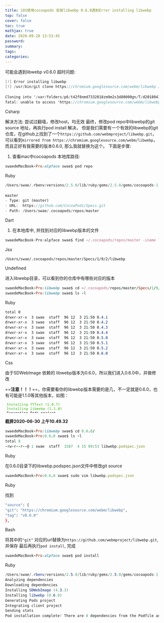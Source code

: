 ```yaml
---
title: iOS使用cocoapods 安装libwebp 0.6.0遇到Error installing libwebp
top: false
cover: false
toc: true
mathjax: true
date: 2020-09-28 13:53:45
password:
summary:
tags:
categories:
---
```




可能会遇到libwebp v0.6.0 超时问题:



```csharp
[!] Error installing libwebp
[!] /usr/bin/git clone https://chromium.googlesource.com/webm/libwebp /var/folders/p6/t42f8nmd7332018zm9m2s3d80000gn/T/d20180415-42656-1hjxh43 --template= --single-branch --depth 1 --branch v0.6.0

Cloning into '/var/folders/p6/t42f8nmd7332018zm9m2s3d80000gn/T/d20180415-42656-1hjxh43'...
fatal: unable to access 'https://chromium.googlesource.com/webm/libwebp/': Failed to connect to chromium.googlesource.com port 443: Operation timed out
```

Csharp

解决方法:
尝试过翻墙，修改host，均无效
最终，修改pod repo中libwebp的git source 地址，再执行pod install 解决，
但是我们需要有一个有效的libwebp的git仓库，在github上找到了一个`https://github.com/webmproject/libwebp.git`，可以看到`mirrored from https://chromium.googlesource.com/webm/libwebp`，而且正好有我需要的版本0.6.0, 那么我就替换为这个。
下面是步骤:

1. 查看mac中cocoapods 本地库路径:



```ruby
swaedeMacBook-Pro:alpface swae$ pod repo
```

Ruby



```dart
/Users/swae/.rbenv/versions/2.5.0/lib/ruby/gems/2.5.0/gems/cocoapods-1.4.0/lib/cocoapods/executable.rb:89: warning: Insecure world writable dir /opt in PATH, mode 040777

master
- Type: git (master)
- URL:  https://github.com/CocoaPods/Specs.git
- Path: /Users/swae/.cocoapods/repos/master
```

Dart

1. 在本地库中, 并找到对应的libwebp版本的文件



```jsx
swaedeMacBook-Pro:alpface swae$ find ~/.cocoapods/repos/master -iname libwebp
```

Jsx



```undefined
/Users/swae/.cocoapods/repos/master/Specs/1/9/2/libwebp
```

Undefined

进入libwebp目录，可以看到你的仓库中有哪些对应的版本



```ruby
swaedeMacBook-Pro:libwebp swae$ cd ~/.cocoapods/repos/master/Specs/1/9/2/libwebp
swaedeMacBook-Pro:libwebp swae$ ls -l
```

Ruby



```css
total 0
drwxr-xr-x  3 swae  staff  96 12  3 21:50 0.4.1
drwxr-xr-x  3 swae  staff  96 12  3 21:50 0.4.2
drwxr-xr-x  3 swae  staff  96 12  3 21:50 0.4.3
drwxr-xr-x  3 swae  staff  96 12  3 21:50 0.4.4
drwxr-xr-x  3 swae  staff  96 12  3 21:50 0.5.0
drwxr-xr-x  3 swae  staff  96 12  3 21:50 0.5.1
drwxr-xr-x  3 swae  staff  96 12  3 21:50 0.5.2
drwxr-xr-x  3 swae  staff  96 12  3 21:50 0.6.0
```

Css

由于SDWebImage 依赖的 libwebp版本为0.6.0，所以我们进入0.6.0中，并做修改

==**注意！！！**==，你需要看你的libwebp版本需要的是几，不一定就是0.6.0，也有可能是1.1.0等其他版本，如图：



![截屏2020-06-30 上午10.49.32](iOS%E4%BD%BF%E7%94%A8cocoapods-%E5%AE%89%E8%A3%85libwebp-0-6-0%E9%81%87%E5%88%B0Error-installing-libwebp.assets/%E6%88%AA%E5%B1%8F2020-06-30%20%E4%B8%8A%E5%8D%8810.49.32.png)

**截屏2020-06-30 上午10.49.32**





```ruby
swaedeMacBook-Pro:libwebp swae$ cd 0.6.0/
swaedeMacBook-Pro:0.6.0 swae$ ls -l
total 8
-rw-r--r--@ 1 swae  staff  1587  4 15 09:53 libwebp.podspec.json
```

Ruby

在0.6.0目录下的libwebp.podspec.json文件中修改git source



```ruby
swaedeMacBook-Pro:0.6.0 swae$ sudo vim libwebp.podspec.json
```

Ruby

找到



```bash
"source": {
"git": "https://chromium.googlesource.com/webm/libwebp",
"tag": "v0.6.0"
},
```

Bash

将其中的`"git"` 对应的url替换为`https://github.com/webmproject/libwebp.git`,并保存
最后再执行`pod install`, 完成



```ruby
swaedeMacBook-Pro:alpface swae$ pod install
```

Ruby



```csharp
/Users/swae/.rbenv/versions/2.5.0/lib/ruby/gems/2.5.0/gems/cocoapods-1.4.0/lib/cocoapods/executable.rb:89: warning: Insecure world writable dir /opt in PATH, mode 040777
Analyzing dependencies
Downloading dependencies
Installing SDWebImage (4.3.3)
Installing libwebp (0.6.0)
Generating Pods project
Integrating client project
Sending stats
Pod installation complete! There are 8 dependencies from the Podfile and 9 total pods installed.
```

